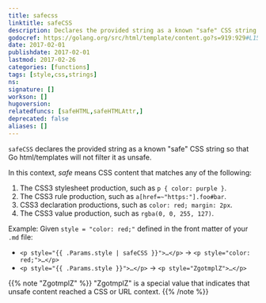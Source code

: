 ```yaml
---
title: safecss
linktitle: safeCSS
description: Declares the provided string as a known "safe" CSS string.
godocref: https://golang.org/src/html/template/content.go?s=919:929#L15
date: 2017-02-01
publishdate: 2017-02-01
lastmod: 2017-02-26
categories: [functions]
tags: [style,css,strings]
ns:
signature: []
workson: []
hugoversion:
relatedfuncs: [safeHTML,safeHTMLAttr,]
deprecated: false
aliases: []
---
```


`safeCSS` declares the provided string as a known "safe" CSS string so that Go html/templates will not filter it as unsafe.

In this context, *safe* means CSS content that matches any of the following:

1. The CSS3 stylesheet production, such as `p { color: purple }`.
2. The CSS3 rule production, such as `a[href=~"https:"].foo#bar`.
3. CSS3 declaration productions, such as `color: red; margin: 2px`.
4. The CSS3 value production, such as `rgba(0, 0, 255, 127)`.

Example: Given `style = "color: red;"` defined in the front matter of your `.md` file:

* <span class="good">`<p style="{{ .Params.style | safeCSS }}">…</p>` &rarr; `<p style="color: red;">…</p>`</span>
* <span class="bad">`<p style="{{ .Params.style }}">…</p>` &rarr; `<p style="ZgotmplZ">…</p>`</span>

{{% note "ZgotmplZ" %}}
"ZgotmplZ" is a special value that indicates that unsafe content reached a CSS or URL context.
{{% /note %}}

